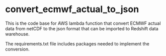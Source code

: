 # convert_ecmwf_actual_to_json
This is the code base for AWS lambda function that convert ECMWF actual data from netCDF to the json format that can be imported to Redshift data warehouse.

The requirements.txt file includes packages needed to implement the conversion.